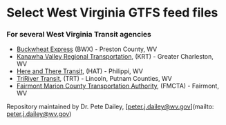 # Select West Virginia GTFS feed files
### For several West Virginia Transit agencies

+ [Buckwheat Express](https://github.com/drPeteD/gtfs_feed_files/tree/master/bwx) (BWX) - Preston County, WV
+ [Kanawha Valley Regional Transportation](https://github.com/drPeteD/gtfs_feed_files/tree/master/krt/gtfs), (KRT) - Greater Charleston, WV
+ [Here and There Transit](https://github.com/drPeteD/gtfs_feed_files/tree/master/hat/gtfs), (HAT) - Philippi, WV
+ [TriRiver Transit](https://github.com/drPeteD/gtfs_feed_files/tree/master/trt), (TRT) - Lincoln, Putnam Counties, WV
+ [Fairmont Marion County Transportation Authority](https://github.com/drPeteD/gtfs_feed_files/tree/master/fmcta), (FMCTA) - Fairmont, WV

Repository maintained by Dr. Pete Dailey, [peter.j.dailey@wv.gov](mailto: peter.j.dailey@wv.gov)
